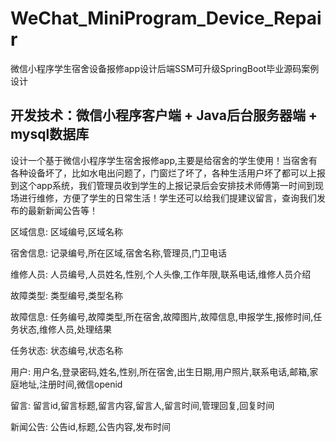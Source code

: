 # WeChat_MiniProgram_Device_Repair
微信小程序学生宿舍设备报修app设计后端SSM可升级SpringBoot毕业源码案例设计

## 开发技术：微信小程序客户端 + Java后台服务器端 + mysql数据库

  设计一个基于微信小程序学生宿舍报修app,主要是给宿舍的学生使用！当宿舍有各种设备坏了，比如水电出问题了，门窗烂了坏了，各种生活用户坏了都可以上报到这个app系统，我们管理员收到学生的上报记录后会安排技术师傅第一时间到现场进行维修，方便了学生的日常生活！学生还可以给我们提建议留言，查询我们发布的最新新闻公告等！

区域信息: 区域编号,区域名称

宿舍信息: 记录编号,所在区域,宿舍名称,管理员,门卫电话

维修人员: 人员编号,人员姓名,性别,个人头像,工作年限,联系电话,维修人员介绍

故障类型: 类型编号,类型名称

故障信息: 任务编号,故障类型,所在宿舍,故障图片,故障信息,申报学生,报修时间,任务状态,维修人员,处理结果

任务状态: 状态编号,状态名称

用户: 用户名,登录密码,姓名,性别,所在宿舍,出生日期,用户照片,联系电话,邮箱,家庭地址,注册时间,微信openid

留言: 留言id,留言标题,留言内容,留言人,留言时间,管理回复,回复时间

新闻公告: 公告id,标题,公告内容,发布时间
